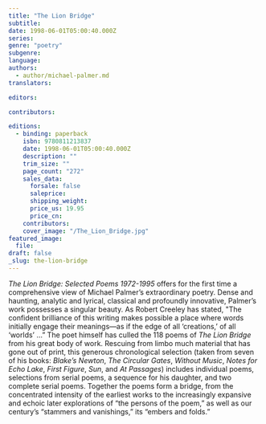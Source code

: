 ```yaml
---
title: "The Lion Bridge"
subtitle:
date: 1998-06-01T05:00:40.000Z
series:
genre: "poetry"
subgenre:
language:
authors:
  - author/michael-palmer.md
translators:

editors:

contributors:

editions:
  - binding: paperback
    isbn: 9780811213837
    date: 1998-06-01T05:00:40.000Z
    description: ""
    trim_size: ""
    page_count: "272"
    sales_data:
      forsale: false
      saleprice:
      shipping_weight:
      price_us: 19.95
      price_cn:
    contributors:
    cover_image: "/The_Lion_Bridge.jpg"
featured_image:
  file:
draft: false
_slug: the-lion-bridge
---
```


_The Lion Bridge: Selected Poems 1972-1995_ offers for the first time a comprehensive view of Michael Palmer’s extraordinary poetry. Dense and haunting, analytic and lyrical, classical and profoundly innovative, Palmer’s work possesses a singular beauty. As Robert Creeley has stated, "The confident brilliance of this writing makes possible a place where words initially engage their meanings—as if the edge of all ‘creations,’ of all ‘worlds’ …” The poet himself has culled the 118 poems of _The Lion Bridge_ from his great body of work. Rescuing from limbo much material that has gone out of print, this generous chronological selection (taken from seven of his books: _Blake’s Newton_, _The Circular Gates_, _Without Music_, _Notes for Echo Lake_, _First Figure_, _Sun_, and _At Passages_) includes individual poems, selections from serial poems, a sequence for his daughter, and two complete serial poems. Together the poems form a bridge, from the concentrated intensity of the earliest works to the increasingly expansive and echoic later explorations of “the persons of the poem,” as well as our century’s “stammers and vanishings,” its “embers and folds.”

